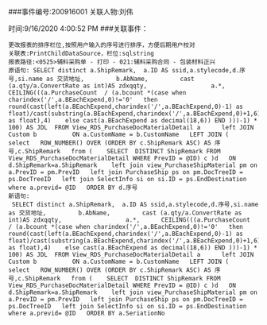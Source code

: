 ###事件编号:200916001
关联人物:刘伟

时间:9/16/2020 4:00:52 PM 
###关联事件：

	更改报表的排序栏位,按照用户输入的序号进行排序，方便后期用户校对
	关联表:PrintChildDataSource，栏位:sqlstring
	报表路径:<0525>辅料采购单 - 打印 - 021:辅料采购合同 - 包装材料正兴
	原语句: SELECT distinct a.ShipRemark,  a.ID AS ssid,a.stylecode,d.序号,si.name as 交货地址,         b.AbName,         cast (a.qty/a.ConvertRate as int)AS zdxqqty,                  a.*,      CEILING(((a.PurchaseCount  / (a.bcount *(case when charindex('/',a.BEachExpend,0)!='0'   then round(cast(left(a.BEachExpend,charindex('/',a.BEachExpend,0)-1) as float)/cast(substring(a.BEachExpend,charindex('/',a.BEachExpend,0)+1,6) as float),4)    else cast(a.BEachExpend as decimal(18,6)) END )))-1) * 100) AS JDL  FROM View_RDS_PurchaseDocMaterialDetail a      left JOIN Custom b          ON a.CustomName = b.CustomName   LEFT JOIN (    select   ROW_NUMBER() OVER (ORDER BY c.ShipRemark ASC) AS 序号,c.ShipRemark   from (    SELECT  DISTINCT ShipRemark FROM View_RDS_PurchaseDocMaterialDetail WHERE PrevID = @ID) c )d   ON d.ShipRemark=a.ShipRemark    left join view_PurchaseShipMaterial pm on a.PrevID = pm.PrevID   left join PurchaseShip ps on pm.DocTreeID = ps.DocTreeID   left join SelectInfo si on si.ID = ps.EndDestination   where a.previd= @ID   ORDER BY d.序号
	新语句:
	 SELECT distinct a.ShipRemark,  a.ID AS ssid,a.stylecode,d.序号,si.name as 交货地址,         b.AbName,         cast (a.qty/a.ConvertRate as int)AS zdxqqty,                  a.*,      CEILING(((a.PurchaseCount  / (a.bcount *(case when charindex('/',a.BEachExpend,0)!='0'   then round(cast(left(a.BEachExpend,charindex('/',a.BEachExpend,0)-1) as float)/cast(substring(a.BEachExpend,charindex('/',a.BEachExpend,0)+1,6) as float),4)    else cast(a.BEachExpend as decimal(18,6)) END )))-1) * 100) AS JDL  FROM View_RDS_PurchaseDocMaterialDetail a      left JOIN Custom b          ON a.CustomName = b.CustomName   LEFT JOIN (    select   ROW_NUMBER() OVER (ORDER BY c.ShipRemark ASC) AS 序号,c.ShipRemark   from (    SELECT  DISTINCT ShipRemark FROM View_RDS_PurchaseDocMaterialDetail WHERE PrevID = @ID) c )d   ON d.ShipRemark=a.ShipRemark    left join view_PurchaseShipMaterial pm on a.PrevID = pm.PrevID   left join PurchaseShip ps on pm.DocTreeID = ps.DocTreeID   left join SelectInfo si on si.ID = ps.EndDestination   where a.previd= @ID   ORDER BY a.SeriationNo

